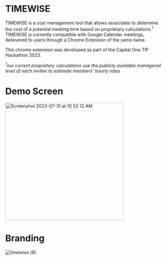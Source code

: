# TIMEWISE

TIMEWISE is a cost management tool that allows associates to determine the cost of a potential meeting time based on proprietary calculations.<sup>1</sup> TIMEWISE is currently compatible with Google Calendar meetings, delievered to users through a Chrome Extension of the same name.

This chrome extension was developed as part of the Capital One TIP Hackathon 2023.

<em><sup>1</sup>our current proprietary calculations use the publicly available managerial level of each invitee to estimate members' hourly rates</em>

# Demo Screen
<img width="373" alt="Screenshot 2023-07-31 at 10 52 12 AM" src="https://github.com/caylapark/timewise/assets/69807447/602951ac-6375-44f1-94cd-1664e361c603">

# Branding
![timewise (8)](https://github.com/caylapark/timewise/assets/69807447/c76a331e-099f-4983-8176-5caba94da32a)
